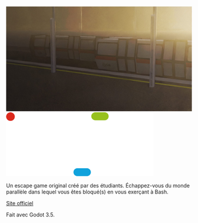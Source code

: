 ![Cover](/images/backgrounds/poster_no_character.jpg)
<img src="/images/logos/ilyva_white.png" alt="Logo ilyva" width="400px">

Un escape game original créé par des étudiants. Échappez-vous du monde parallèle dans lequel vous êtes bloqué(s) en vous exerçant à Bash.

[Site officiel](https://ilyva.sciencesky.fr/)

Fait avec Godot 3.5.
